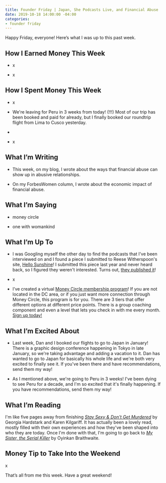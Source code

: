 ```yaml
---
title: Founder Friday | Japan, She Podcasts Live, and Financial Abuse
date: 2019-10-18 14:00:00 -04:00
categories:
- founder friday
---
```


Happy Friday, everyone! Here’s what I was up to this past week.

## **How I Earned Money This Week**

* x

* x

## **How I Spent Money This Week**

* x

* We're leaving for Peru in 3 weeks from today! (!!!) Most of our trip has been booked and paid for already, but I finally booked our roundtrip flight from Lima to Cusco yesterday.

* 

* x

## **What I’m Writing**

* This week, on my blog, I wrote about the ways that financial abuse can show up in abusive relationships.

* On my ForbesWomen column, I wrote about the economic impact of financial abuse.

## **What I’m Saying**

* money circle

* one with womankind

## **What I’m Up To**

* I was Googling myself the other day to find the podcasts that I've been interviewed on and I found a piece I submitted to Reese Witherspoon's site, [Hello Sunshine](https://hello-sunshine.com/)! I submitted this piece last year and never heard back, so I figured they weren't interested. Turns out, [they published it](https://hello-sunshine.com/post/why-money-is-a-feminist-issue-and-what-im-doing-about-it)!

* x

* I’ve created a virtual [Money Circle membership program](https://maggiegermano.podia.com/inner-circle)! If you are not located in the DC area, or if you just want more connection through Money Circle, this program is for you. There are 3 tiers that offer different options at different price points. There is a group coaching component and even a level that lets you check in with me every month. [Sign up today!](https://maggiegermano.podia.com/inner-circle)

## **What I’m Excited About**

* Last week, Dan and I booked our flights to go to Japan in January! There is a graphic design conference happening in Tokyo in late January, so we're taking advantage and adding a vacation to it. Dan has wanted to go to Japan for basically his whole life and we're both very excited to finally see it. If you've been there and have recommendations, send them my way!

* As I mentioned above, we're going to Peru in 3 weeks! I've been dying to see Peru for a decade, and I'm so excited that it's finally happening. If you have recommendations, send them my way!

## **What I’m Reading**

I'm like five pages away from finishing *[Stay Sexy & Don't Get Murdered](https://www.goodreads.com/book/show/41068144-stay-sexy-don-t-get-murdered)* by Georgia Hardstark and Karen Kilgariff. It has actually been a lovely read, mostly filled with their own experiences and how they've been shaped into who they are today. Once I'm done with that, I'm going to go back to *[My Sister, the Serial Killer](https://www.goodreads.com/book/show/38819868-my-sister-the-serial-killer?ac=1&from_search=true)* by Oyinkan Braithwaite.

## **Money Tip to Take Into the Weekend**

x

That’s all from me this week. Have a great weekend!